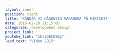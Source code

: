 ```yaml
---
layout: inner
position: right
title: 'KÄNNER VI NÅGONSIN VARANDRA PÅ RIKTIGT?'
date: 2016-02-20 21:15:00
categories: development design
project_link: ''
youtube_link: "1ktZQ6CDSBg"
lead_text: "Video 2015"
---
```

